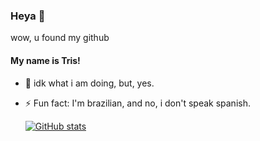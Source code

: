 ### Heya 👋
wow, u found my github


#### My name is Tris!
- 🌱 idk what i am doing, but, yes.
- ⚡ Fun fact: I'm brazilian, and no, i don't speak spanish.

  [![GitHub stats](https://github-readme-stats.vercel.app/api?username=Triis0007&show_icons=true&theme=tokyonight)](https://github.com/Triis0007)

